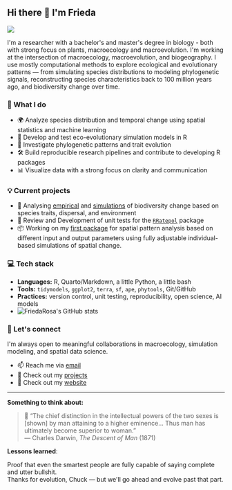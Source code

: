## Hi there 👋 I'm Frieda

![](https://github.com/FriedaRosa/FriedaRosa/img/avatar.png)

I'm a researcher with a bachelor's and master's degree in biology - both with strong focus on plants, macroecology and macroevolution. I'm working at the intersection of macroecology, macroevolution, and biogeography. 
I use mostly computational methods to explore ecological and evolutionary patterns — from simulating species distributions to modeling phylogenetic signals, reconstructing species characteristics back to 100 million years ago, and biodiversity change over time.


### 🔬 What I do
- 🌍 Analyze species distribution and temporal change using spatial statistics and machine learning
- 🌱 Develop and test eco-evolutionary simulation models in R
- 🧬 Investigate phylogenetic patterns and trait evolution
- 🛠️ Build reproducible research pipelines and contribute to developing R packages
- 📊 Visualize data with a strong focus on clarity and communication

### 💡 Current projects
- 🐾 Analysing [empirical](https://github.com/FriedaRosa/StaticPatterns_git) and [simulations](https://github.com/FriedaRosa/Simulate-Range-Change) of biodiversity change based on species traits, dispersal, and environment
- 🧪 Review and Development of unit tests for the [`RRatepol`](https://github.com/HOPE-UIB-BIO/R-Ratepol-package) package
- 📦 Working on my [first package](https://friedarosa.shinyapps.io/Spatio-temporal-range-change/) for spatial pattern analysis based on different input and output parameters using fully adjustable individual-based simulations of spatial change.

### 💻 Tech stack
- **Languages:** R, Quarto/Markdown, a little Python, a little bash
- **Tools:** `tidymodels`, `ggplot2`, `terra`, `sf`, `ape`, `phytools`, Git/GitHub
- **Practices:** version control, unit testing, reproducibility, open science, AI models
- ![FriedaRosa's GitHub stats](https://github-readme-stats.vercel.app/api?username=FriedaRosa&theme=onedark&show_icons=true)


### 🤝 Let's connect
I'm always open to meaningful collaborations in macroecology, simulation modeling, and spatial data science.

- 📫 Reach me via [email](mailto:friederike.woelke@gmail.com)
- 🔗 Check out my [projects](https://github.com/FriedaRosa?tab=repositories)
- 🛜 Check out my [website](https://friedarosa.github.io/)

---
**Something to think about:**
> 🧠 “The chief distinction in the intellectual powers of the two sexes is [shown] by man attaining to a higher eminence... Thus man has ultimately become superior to woman.”  
> — Charles Darwin, *The Descent of Man* (1871)

**Lessons learned**:

Proof that even the smartest people are fully capable of saying complete and utter bullshit.  
Thanks for evolution, Chuck — but we'll go ahead and evolve past that part.
